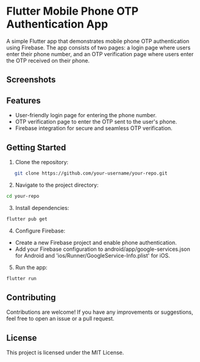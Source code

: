 
# Flutter Mobile Phone OTP Authentication App

A simple Flutter app that demonstrates mobile phone OTP authentication using Firebase. The app consists of two pages: a login page where users enter their phone number, and an OTP verification page where users enter the OTP received on their phone.

## Screenshots




## Features

- User-friendly login page for entering the phone number.
- OTP verification page to enter the OTP sent to the user's phone.
- Firebase integration for secure and seamless OTP verification.

## Getting Started

1. Clone the repository:

```bash
   git clone https://github.com/your-username/your-repo.git
```

2. Navigate to the project directory:
```bash
cd your-repo
 ```
3. Install dependencies:
```bash
flutter pub get
```
4. Configure Firebase:
- Create a new Firebase project and enable phone authentication.
- Add your Firebase configuration to android/app/google-services.json for Android and 'ios/Runner/GoogleService-Info.plist' for iOS.
5. Run the app:
```bash
flutter run
  ```
## Contributing
Contributions are welcome! If you have any improvements or suggestions, feel free to open an issue or a pull request.

## License
This project is licensed under the MIT License.
  
